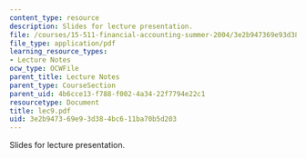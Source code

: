 ```yaml
---
content_type: resource
description: Slides for lecture presentation.
file: /courses/15-511-financial-accounting-summer-2004/3e2b947369e93d384bc611ba70b5d203_lec9.pdf
file_type: application/pdf
learning_resource_types:
- Lecture Notes
ocw_type: OCWFile
parent_title: Lecture Notes
parent_type: CourseSection
parent_uid: 4b6cce13-f788-f002-4a34-22f7794e22c1
resourcetype: Document
title: lec9.pdf
uid: 3e2b9473-69e9-3d38-4bc6-11ba70b5d203
---
```

Slides for lecture presentation.

